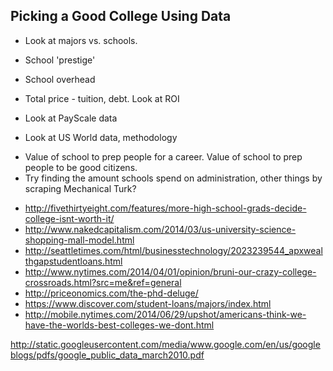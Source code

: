 ## Picking a Good College Using Data

* Look at majors vs. schools.
* School 'prestige'
* School overhead
* Total price - tuition, debt. Look at ROI

* Look at PayScale data
* Look at US World data, methodology

- Value of school to prep people for a career. Value of school to prep people to be good citizens.
- Try finding the amount schools spend on administration, other things by scraping Mechanical Turk?
* http://fivethirtyeight.com/features/more-high-school-grads-decide-college-isnt-worth-it/
* http://www.nakedcapitalism.com/2014/03/us-university-science-shopping-mall-model.html
* http://seattletimes.com/html/businesstechnology/2023239544_apxwealthgapstudentloans.html
* http://www.nytimes.com/2014/04/01/opinion/bruni-our-crazy-college-crossroads.html?src=me&ref=general
* http://priceonomics.com/the-phd-deluge/
* https://www.discover.com/student-loans/majors/index.html
* http://mobile.nytimes.com/2014/06/29/upshot/americans-think-we-have-the-worlds-best-colleges-we-dont.html


http://static.googleusercontent.com/media/www.google.com/en/us/googleblogs/pdfs/google_public_data_march2010.pdf